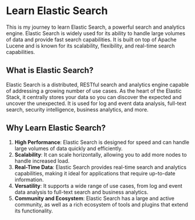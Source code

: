 # Learn Elastic Search

This is my journey to learn Elastic Search, a powerful search and analytics engine. Elastic Search is widely used for its ability to handle large volumes of data and provide fast search capabilities. It is built on top of Apache Lucene and is known for its scalability, flexibility, and real-time search capabilities.

## What is Elastic Search?

Elastic Search is a distributed, RESTful search and analytics engine capable of addressing a growing number of use cases. As the heart of the Elastic Stack, it centrally stores your data so you can discover the expected and uncover the unexpected. It is used for log and event data analysis, full-text search, security intelligence, business analytics, and more.

## Why Learn Elastic Search?

1. **High Performance**: Elastic Search is designed for speed and can handle large volumes of data quickly and efficiently.
2. **Scalability**: It can scale horizontally, allowing you to add more nodes to handle increased load.
3. **Real-Time Data**: Elastic Search provides real-time search and analytics capabilities, making it ideal for applications that require up-to-date information.
4. **Versatility**: It supports a wide range of use cases, from log and event data analysis to full-text search and business analytics.
5. **Community and Ecosystem**: Elastic Search has a large and active community, as well as a rich ecosystem of tools and plugins that extend its functionality.
